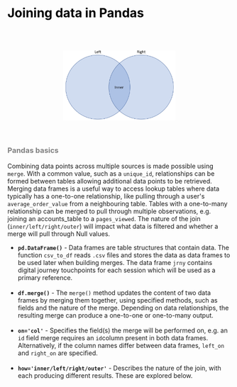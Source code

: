 <h1><font color='black'>Joining data in Pandas</font></h1>

<br>

<br>

<p align="center" width="100%">
    <img width="50%" src="Joining_data_in_Pandas/Assets/inner_join_1.png">
</p>

<br>

<h3><font color='grey'>Pandas basics</font></h3>

<p>Combining data points across multiple sources is made possible using <code>merge</code>. With a common value, such as a <code>unique_id</code>, relationships can be formed between tables allowing additional data points to be retrieved. Merging data frames is a useful way to access lookup tables where data typically has a one-to-one relationship, like pulling through a user's <code>average_order_value</code> from a neighbouring table. Tables with a one-to-many relationship can be merged to pull through multiple observations, e.g. joining an accounts_table to a <code>pages_viewed</code>. The nature of the join (<code>inner/left/right/outer</code>) will impact what data is filtered and whether a merge will pull through Null values.</p>

<ul>
    <li><b><code>pd.DataFrame()</code></b> - Data frames are table structures that contain data. The function <code>csv_to_df</code> reads <code>.csv</code> files and stores the data as data frames to be used later when building merges. The data frame <code>jrny</code> contains digital journey touchpoints for each session which will be used as a primary reference.</li>
    <br>
    <li><b><code>df.merge()</code></b> - The <code>merge()</code> method updates the content of two data frames by merging them together, using specified methods, such as fields and the nature of the merge. Depending on data relationships, the resulting merge can produce a one-to-one or one-to-many output.</li>
    <br>
    <li><b><code>on='col'</code></b> - Specifies the field(s) the merge will be performed on, e.g. an <code>id</code> field merge requires an <code>id</code>column present in both data frames. Alternatively, if the column names differ between data frames, <code>left_on</code> and <code>right_on</code> are specified.</li>
    <br>
    <li><b><code>how='inner/left/right/outer'</code></b> - Describes the nature of the join, with each producing different results. These are explored below.</li>
</ul>

<br>
